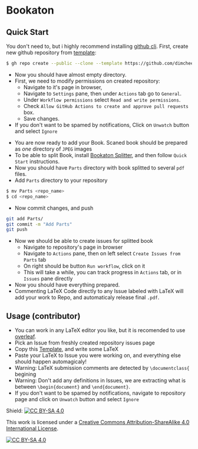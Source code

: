 # Bookaton

## Quick Start

You don't need to, but i highly recommend installing [github cli](https://cli.github.com/).
First, create new github repository from [template](https://github.com/dimchee/Bookaton):
```sh
$ gh repo create --public --clone --template https://github.com/dimchee/Bookaton <repo_name>
```
- Now you should have almost empty directory.
- First, we need to modify permissions on created repository: 
  - Navigate to it's page  in browser,
  - Navigate to `Settings` pane, then under `Actions` tab go to `General`.
  - Under `Workflow permissions` select `Read and write permissions`.
  - Check `Allow GitHub Actions to create and approve pull requests` box.
  - Save changes.
- If you don't want to be spamed by notifications, Click on `Unwatch` button and
select `Ignore`
<!-- - You are ready to add Your `.pdf` File to the root of repository, and name -->
<!-- it `Book.pdf`, for example like this: -->
<!-- ```sh -->
<!-- mv <book_name>.pdf <repo_name>/Book.pdf -->
<!-- cd <repo_name> -->
- You are now ready to add your Book. Scaned book should be prepared as *one* directory of `JPEG` images
- To be able to split Book, install [Bookaton Splitter](https://github.com/dimchee/BookatonSplitter),
    and then follow `Quick Start` instructions.
- Now you should have `Parts` directory with book splitted to several `pdf` files.
- Add `Parts` directory to your repository
```sh
$ mv Parts <repo_name>
$ cd <repo_name>
```
- Now commit changes, and push
```sh
git add Parts/
git commit -m "Add Parts"
git push
```
- Now we should be able to create issues for splitted book
    - Navigate to repository's page in browser
    - Navigate to `Actions` pane, then on left select `Create Issues from Parts` tab
    - On right should be button `Run workflow`, click on it
    - This will take a while, you can track progress in `Actions` tab, or in `Issues` pane directly
- Now you should have everything prepared.
- Commenting LaTeX Code directly to any Issue labeled with LaTeX will 
    add your work to Repo, and automaticaly release final `.pdf`.

## Usage (contributor)
- You can work in any LaTeX editor you like, but it is recomended to use [overleaf](https://www.overleaf.com).
- Pick an Issue from freshly created repository issues page
- Copy this [Template](https://www.overleaf.com/read/yzxzjbfjcxjx), and write some LaTeX
- Paste your LaTeX to Issue you were working on, and everything else should happen automagicaly!
- Warning: LaTeX submission comments are detected by `\documentclass{` begining
- Warning: Don't add any definitions in Issues, we are extracting what is between 
`\begin{document}` and `\end{document}`.
- If you don't want to be spamed by notifications, navigate to repository page and click on `Unwatch` button and select `Ignore`


Shield: [![CC BY-SA 4.0][cc-by-sa-shield]][cc-by-sa]

This work is licensed under a
[Creative Commons Attribution-ShareAlike 4.0 International License][cc-by-sa].

[![CC BY-SA 4.0][cc-by-sa-image]][cc-by-sa]

[cc-by-sa]: http://creativecommons.org/licenses/by-sa/4.0/
[cc-by-sa-image]: https://licensebuttons.net/l/by-sa/4.0/88x31.png
[cc-by-sa-shield]: https://img.shields.io/badge/License-CC%20BY--SA%204.0-lightgrey.svg
